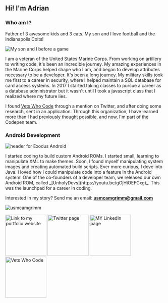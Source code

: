 ## Hi! I'm Adrian

### Who am I?

Father of 3 awesome kids and 3 cats. My son and I love football and the Indianapolis Colts!

<p><img src="https://github.com/usmcamgrimm/usmcamgrimm/blob/master/coltsgame.jpg" alt="My son and I before a game"/></p>

I am a veteran of the United States Marine Corps. From working on artillery to writing code,
it's been an incredible journey. My amazing experiences in the Marine Corps helped shape who I am,
and began to develop attributes necessary to be a developer. It's been a long journey. My military
skills took me first to a career in security, where I helped maintain a SQL database for card access systems.
In 2017 I started taking classes to pursue a career as a database administrator but it wasn't until I took a
javascript class that I realized where my future lies.

I found [Vets Who Code](https://vetswhocode.io/) through a mention on Twitter, and after doing some research,
sent in an application. Through this organization, I have learned more than I had previously thought possible,
and now, I'm part of the Codepen team.

### Android Development

<p><img src="https://github.com/usmcamgrimm/usmcamgrimm/blob/master/exodusheader.png" alt="header for Exodus Android"/></p>
I started coding to build custom Android ROMs. I started small, learning to manipulate XML to make themes.
Soon, I found myself manipulating system images and creating automated build scripts. Ever more curious, I dove into Java.
I loved how I could manipulate code into a feature in the Android system! One of the co-founders of a developer team,
we released our own Android ROM, called _[UnholyDevs](https://youtu.be/gOjHiOEFCxg)_. This was the launchpad for a career in coding.

Interested in my story? Send me an email: **usmcamgrimm@gmail.com**

<p><img src=https://github-readme-stats.vercel.app/api?username=usmcamgrimm&show_icons=true alt=usmcamgrimm /></p>

<a title="Portfolio, grimm.codes" href="https://grimm.codes"><img alt="Link to my portfolio website" src="https://raw.githubusercontent.com/usmcamgrimm/usmcamgrimm/master/icons/portfolio.png" width="130" /></a> <a title="Twitter" href="https://twitter.com/usmcamgrimm"><img alt="Twitter page" src="https://raw.githubusercontent.com/usmcamgrimm/usmcamgrimm/master/icons/twitter.png" width="130" /></a> <a title="LinkedIn" href="https://www.linkedin.com/in/grimmam/"><img alt="MY LinkedIn page" src="https://raw.githubusercontent.com/usmcamgrimm/usmcamgrimm/master/icons/linkedin.png" width="130" /></a> <a title="VWC" href="https://vetswhocode.io"><img alt="Vets Who Code" src="https://raw.githubusercontent.com/usmcamgrimm/usmcamgrimm/master/icons/vwc.png" width="130" /></a>
